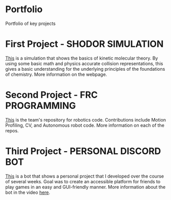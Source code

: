 # Portfolio
Portfolio of key projects

# First Project - SHODOR SIMULATION
[This](https://boincy.glitch.me) is a simulation that shows the basics of kinetic molecular theory. By using some basic math and physics accurate collision representations, this gives a basic understanding for the underlying principles of the foundations of chemistry. More information on the webpage.

# Second Project - FRC PROGRAMMING
[This](https://github.com/Team-4795/) is the team's repository for robotics code. Contributions include Motion Profiling, CV, and Autonomous robot code. More information on each of the repos.

# Third Project - PERSONAL DISCORD BOT
[This](https://github.com/fategg555/queue-bot-games) is a bot that shows a personal project that I developed over the course of several weeks. Goal was to create an accessible platform for friends to play games in an easy and GUI-friendly manner. More information about the bot in the video [here](https://youtu.be/1musmRV_NRA).
